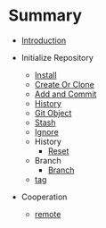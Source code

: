 # Summary

* [Introduction](README.md)
* Initialize Repository
  * [Install](local/install.md)
  * [Create Or Clone](local/create-or-clone.md)
  * [Add and Commit](local/add-and-commit.md)
  * [History](local/history.md)
  * [Git Object](local/object.md)
  * [Stash](local/stash.md)
  * [Ignore](local/ignore.md)
  * History
    * [Reset](local/history/reset.md)
  * Branch
    * [Branch](local/branch/git-branch.md)
  * [tag](local/tag.md)

* Cooperation
  * [remote](cooperation/remote.md)
